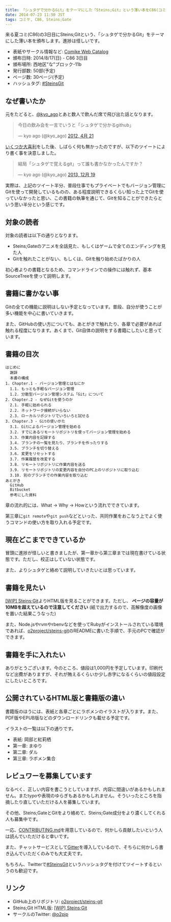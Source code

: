 ```yaml
---
title: 「シュタゲで分かるGit」をテーマにした「Steins;Git」という薄い本をC86(コミックマーケット86)で頒布します(予定)
date: 2014-07-23 11:50 JST
tags: コミケ, C86, Steins;Gate
---
```


来る夏コミ(C86)の3日目にSteins;Gitという、「シュタゲで分かるGit」をテーマにした薄い本を頒布します。進捗は怪しいです。

- 表紙やサークル情報など: [Comike Web Catalog](https://webcatalog-free.circle.ms/Circle/11335803)
- 頒布日時: 2014/8/17(日) - C86 3日目
- 頒布場所: 西地区"な"ブロック-11b
- 発行部数: 50部(予定)
- ページ数: 30ページ(予定)
- ハッシュタグ: [#SteinsGit](https://twitter.com/search?f=realtime&q=%23SteinsGit)

## なぜ書いたか

元をたどると、[@kyo_ago](https://twitter.com/kyo_ago)とあと数人で飲んだ席で飛び出た話となります。

<blockquote class="twitter-tweet" lang="ja"><p>今日の飲み会を一言でいうと「シュタゲで分かるgithub」</p>&mdash; kyo ago (@kyo_ago) <a href="https://twitter.com/kyo_ago/statuses/193703522351595522">2012, 4月 21</a></blockquote>

[いくつか](https://twitter.com/kubosho_/status/193707375889367042)[大喜利](https://twitter.com/kubosho_/status/193705925960400897)をした後、しばらく何も無かったのですが、以下のツイートにより書く事を決意しました。

<blockquote class="twitter-tweet" lang="ja"><p>結局「シュタゲで覚えるgit」って誰も書かなかったんですか？</p>&mdash; kyo ago (@kyo_ago) <a href="https://twitter.com/kyo_ago/statuses/413586733008044032">2013, 12月 19</a></blockquote>

実際は、上記のツイート半分、普段仕事でもプライベートでもバージョン管理にGitを使って開発しているものの、ある程度説明できるくらい知った上でGitを使っていなかったと思い、この書籍の執筆を通じて、Gitを知ることができたらという思い半分という感じです。

## 対象の読者

対象の読者は以下の通りとなります。

- Steins;Gateのアニメを全話見た、もしくはゲームで全てのエンディングを見た人
- Gitを触れたことがない、もしくは、Gitを触り始めたばかりの人

初心者よりの書籍となるため、コマンドラインでの操作には触れず、基本SourceTreeを使って説明します。

## 書籍に書かない事

Gitの全ての機能に説明はしない予定となっています。普段、自分が使うことが多い機能を中心に書いていきます。

また、GitHubの使い方についても、あとがきで触れたり、各章で必要があれば触れる程度になります。あくまで、Git自体の説明をする書籍にしたいと思っています。

## 書籍の目次

```
はじめに
  謝辞
  本書の構成
1. Chapter.1 - バージョン管理とはなにか
  1.1. もっとも手軽なバージョン管理
  1.2. 分散型バージョン管理システム「Git」について
2. Chapter.2 - なぜGitを使うのか
  2.1. 手軽に始められる
  2.2. ネットワーク接続がいらない
  2.3. ローカルリポジトリでいろいろと試せる
3. Chapter.3 - Gitの使いかた
  3.1. Gitによるバージョン管理を始める
  3.2. すでにあるリモートリポジトリを使ってバージョン管理を始める
  3.3. 作業内容を記録する
  3.4. ブランチの一覧を見たり、ブランチを作ったりする
  3.5. ブランチを切り替える
  3.6. 変更をリセットする
  3.7. 作業履歴を改変する
  3.8. リモートリポジトリに作業内容を送る
  3.9. リモートリポジトリの変更内容を自分のPC上のリポジトリに取り込む
  3.10. 別のブランチでの作業内容を取り込む
あとがき
  GitHub
  Bitbucket
  参考にした資料
```

章の流れ的には、What -> Why -> Howという流れでできています。

第三章に`git remote`や`git push`などといった、共同作業をおこなう上でよく使うコマンドの使い方を取り入れる予定です。

## 現在どこまでできているか

冒頭に進捗が怪しいと書きましたが、第一章から第三章までは現在書けている状態です。ただし、校正はしていない状態です。

また、よりシュタゲと絡めて説明していきたいとは思っています。

## 書籍を見たい

[[WIP] Steins;Git](http://o2project.github.io/steins-git/)よりHTML版を見ることができます。ただし、 **ページの容量が10MBを超えているので注意してください** (紙で出力するので、高解像度の画像を置いた結果こうなった)

また、Node.jsやrvmやrbenvなどを使ってRubyがインストールされている環境であれば、[o2project/steins-git](https://github.com/o2project/steins-git)のREADMEに書いた手順で、手元のPCで確認ができます。

## 書籍を手に入れたい

ありがとうございます。今のところ、値段は1,000円を予定しています。印刷代など出費がありますが、それが賄えるくらいか少し赤字になるくらいの値段設定にしたいところです。

## 公開されているHTML版と書籍版の違い

書籍版のほうには、表紙と各章ごとにラボメンのイラストが入ります。また、PDF版やEPUB版などのダウンロードリンクも載せる予定です。

イラストの一覧は以下の通りです。

- 表紙: 岡部と紅莉栖
- 第一章: まゆり
- 第二章: ダル
- 第三章: ラボメン集合　

## レビュワーを募集しています

なるべく、正しい内容を書こうとしていますが、内容に間違いがあるかもしれません。またtypoや表現のゆらぎもあるかもしれません。そういったところを指摘したり直していただける人を募集しています。

その他、Steins;GateとGitをより絡めて、Steins;Gate成分をより濃くしてくれる人も募集中です。

一応、[CONTRIBUTING.md](https://github.com/o2project/steins-git/blob/master/CONTRIBUTING.md)を用意しているので、何かしら貢献したいという人は読んでいただけると幸いです。

また、チャットサービスとして[Gitter](https://gitter.im/o2project/steins-git)を導入しているので、そちらに何かしら書き込んでいただくのみでも大丈夫です。

もちろん、Twitterで[#SteinsGit](https://twitter.com/search?f=realtime&q=%23SteinsGit)というハッシュタグを付けてツイートするというのも歓迎です。

## リンク

- GitHub上のリポジトリ: [o2project/steins-git](https://github.com/o2project/steins-git)
- Steins;Git HTML版: [[WIP] Steins;Git](http://o2project.github.io/steins-git/)
- サークルのTwitter: [@o2pjp](https://twitter.com/o2pjp)
